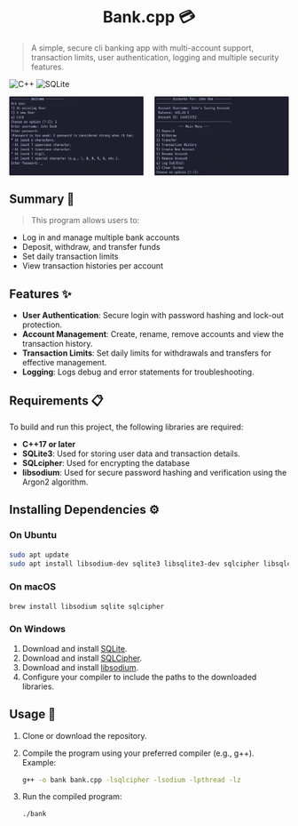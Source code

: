 <h1 align="center" style="font-size: 2em;">Bank.cpp 💳</h1>

> A simple, secure cli banking app with multi-account support, transaction limits, user authentication, logging and multiple security features.

![C++](https://img.shields.io/badge/c++-%2300599C.svg?style=flat&logo=c%2B%2B&logoColor=white)
![SQLite](https://img.shields.io/badge/sqlite-%2307405e.svg?style=flat&logo=sqlite&logoColor=white)

<div align="center" style="display: flex; justify-content: space-between; width: 100%;">
  <img src="../../images/bank/bank-welcome.png" style="width: 48%; object-fit: contain;">
  <img src="../../images/bank/bank-accounts.png" style="width: 48%; object-fit: contain;">
</div>

## Summary 📝
> This program allows users to:
- Log in and manage multiple bank accounts
- Deposit, withdraw, and transfer funds
- Set daily transaction limits
- View transaction histories per account

## Features ✨
- **User Authentication**: Secure login with password hashing and lock-out protection.
- **Account Management**: Create, rename, remove accounts and view the transaction history.
- **Transaction Limits**: Set daily limits for withdrawals and transfers for effective management.
- **Logging**: Logs debug and error statements for troubleshooting.

## Requirements 📋

To build and run this project, the following libraries are required:
- **C++17 or later**
- **SQLite3**: Used for storing user data and transaction details.
- **SQLcipher**: Used for encrypting the database
- **libsodium**: Used for secure password hashing and verification using the Argon2 algorithm.

## Installing Dependencies ⚙️

### On Ubuntu
```bash
sudo apt update
sudo apt install libsodium-dev sqlite3 libsqlite3-dev sqlcipher libsqlcipher-dev
```

### On macOS
```bash
brew install libsodium sqlite sqlcipher
```

### On Windows
1. Download and install [SQLite](https://sqlite.org/download.html).
2. Download and install [SQLCipher](https://github.com/sqlcipher/sqlcipher).
3. Download and install [libsodium](https://libsodium.gitbook.io/doc/installation).
4. Configure your compiler to include the paths to the downloaded libraries.

## Usage 🚀
1. Clone or download the repository.
2. Compile the program using your preferred compiler (e.g., g++).
   Example:
   
   ```bash
   g++ -o bank bank.cpp -lsqlcipher -lsodium -lpthread -lz
   ```
3. Run the compiled program:

   ```bash
   ./bank
   ```

